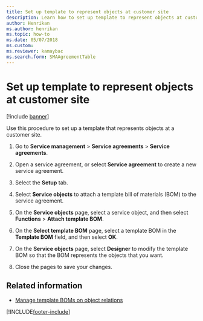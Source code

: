 ```yaml
---
title: Set up template to represent objects at customer site 
description: Learn how to set up template to represent objects at customer site, including a step-by-step process for setting up templates.
author: Henrikan
ms.author: henrikan
ms.topic: how-to
ms.date: 05/07/2018
ms.custom:
ms.reviewer: kamaybac 
ms.search.form: SMAAgreementTable
---
```


# Set up template to represent objects at customer site

[!include [banner](../includes/banner.md)]

Use this procedure to set up a template that represents objects at a customer site.

1. Go to **Service management** \> **Service agreements** \> **Service agreements**.

2. Open a service agreement, or select **Service agreement** to create a new service agreement.

3. Select the **Setup** tab.

4. Select **Service objects** to attach a template bill of materials (BOM) to the service agreement.

5. On the **Service objects** page, select a service object, and then select **Functions** \> **Attach template BOM**.

6. On the **Select template BOM** page, select a template BOM in the **Template BOM** field, and then select **OK**.

7. On the **Service objects** page, select **Designer** to modify the template BOM so that the BOM represents the objects that you want.

8. Close the pages to save your changes.

## Related information

- [Manage template BOMs on object relations](manage-template-boms-on-object-relations.md)

[!INCLUDE[footer-include](../../includes/footer-banner.md)]
